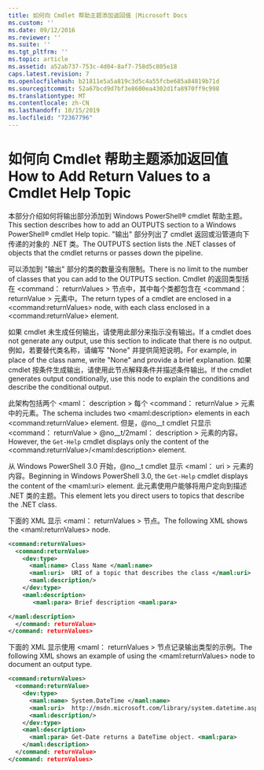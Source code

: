 ```yaml
---
title: 如何向 Cmdlet 帮助主题添加返回值 |Microsoft Docs
ms.custom: ''
ms.date: 09/12/2016
ms.reviewer: ''
ms.suite: ''
ms.tgt_pltfrm: ''
ms.topic: article
ms.assetid: a52ab737-753c-4d04-8af7-758d5c805e18
caps.latest.revision: 7
ms.openlocfilehash: b21811e5a5a819c3d5c4a55fcbe685a84819b71d
ms.sourcegitcommit: 52a67bcd9d7bf3e8600ea4302d1fa8970ff9c998
ms.translationtype: MT
ms.contentlocale: zh-CN
ms.lasthandoff: 10/15/2019
ms.locfileid: "72367796"
---
```

# <a name="how-to-add-return-values-to-a-cmdlet-help-topic"></a><span data-ttu-id="9e379-102">如何向 Cmdlet 帮助主题添加返回值</span><span class="sxs-lookup"><span data-stu-id="9e379-102">How to Add Return Values to a Cmdlet Help Topic</span></span>

<span data-ttu-id="9e379-103">本部分介绍如何将输出部分添加到 Windows PowerShell® cmdlet 帮助主题。</span><span class="sxs-lookup"><span data-stu-id="9e379-103">This section describes how to add an OUTPUTS section to a Windows PowerShell® cmdlet Help topic.</span></span> <span data-ttu-id="9e379-104">"输出" 部分列出了 cmdlet 返回或沿管道向下传递的对象的 .NET 类。</span><span class="sxs-lookup"><span data-stu-id="9e379-104">The OUTPUTS section lists the .NET classes of objects that the cmdlet returns or passes down the pipeline.</span></span>

<span data-ttu-id="9e379-105">可以添加到 "输出" 部分的类的数量没有限制。</span><span class="sxs-lookup"><span data-stu-id="9e379-105">There is no limit to the number of classes that you can add to the OUTPUTS section.</span></span> <span data-ttu-id="9e379-106">Cmdlet 的返回类型括在 \<command： returnValues > 节点中，其中每个类都包含在 \<command： returnValue > 元素中。</span><span class="sxs-lookup"><span data-stu-id="9e379-106">The return types of a cmdlet are enclosed in a \<command:returnValues> node, with each class enclosed in a \<command:returnValue> element.</span></span>

<span data-ttu-id="9e379-107">如果 cmdlet 未生成任何输出，请使用此部分来指示没有输出。</span><span class="sxs-lookup"><span data-stu-id="9e379-107">If a cmdlet does not generate any output, use this section to indicate that there is no output.</span></span> <span data-ttu-id="9e379-108">例如，若要替代类名称，请编写 "None" 并提供简短说明。</span><span class="sxs-lookup"><span data-stu-id="9e379-108">For example, in place of the class name, write "None" and provide a brief explanation.</span></span> <span data-ttu-id="9e379-109">如果 cmdlet 按条件生成输出，请使用此节点解释条件并描述条件输出。</span><span class="sxs-lookup"><span data-stu-id="9e379-109">If the cmdlet generates output conditionally, use this node to explain the conditions and describe the conditional output.</span></span>

<span data-ttu-id="9e379-110">此架构包括两个 \<maml： description > 每个 \<command： returnValue > 元素中的元素。</span><span class="sxs-lookup"><span data-stu-id="9e379-110">The schema includes two \<maml:description> elements in each \<command:returnValue> element.</span></span> <span data-ttu-id="9e379-111">但是，@no__t cmdlet 只显示 \<command： returnValue > @no__t/2maml： description > 元素的内容。</span><span class="sxs-lookup"><span data-stu-id="9e379-111">However, the `Get-Help` cmdlet displays only the content of the \<command:returnValue>/\<maml:description> element.</span></span>

<span data-ttu-id="9e379-112">从 Windows PowerShell 3.0 开始，@no__t cmdlet 显示 \<maml： uri > 元素的内容。</span><span class="sxs-lookup"><span data-stu-id="9e379-112">Beginning in Windows PowerShell 3.0, the `Get-Help` cmdlet displays the content of the \<maml:uri> element.</span></span> <span data-ttu-id="9e379-113">此元素使用户能够将用户定向到描述 .NET 类的主题。</span><span class="sxs-lookup"><span data-stu-id="9e379-113">This element lets you direct users to topics that describe the .NET class.</span></span>

<span data-ttu-id="9e379-114">下面的 XML 显示 \<maml： returnValues > 节点。</span><span class="sxs-lookup"><span data-stu-id="9e379-114">The following XML shows the \<maml:returnValues> node.</span></span>

```xml
<command:returnValues>
  <command:returnValue>
    <dev:type>
      <maml:name> Class Name </maml:name>
      <maml:uri>  URI of a topic that describes the class </maml:uri>
      <maml:description/>
    </dev:type>
    <maml:description>
       <maml:para> Brief description <maml:para>

</maml:description>
  </command: returnValue>
</command: returnValues>
```

<span data-ttu-id="9e379-115">下面的 XML 显示使用 \<maml： returnValues > 节点记录输出类型的示例。</span><span class="sxs-lookup"><span data-stu-id="9e379-115">The following XML shows an example of using the \<maml:returnValues> node to document an output type.</span></span>

```xml
<command:returnValues>
  <command:returnValue>
    <dev:type>
      <maml:name> System.DateTime </maml:name>
      <maml:uri>  http://msdn.microsoft.com/library/system.datetime.aspx </maml:uri>
      <maml:description/>
    </dev:type>
    <maml:description>
      <maml:para> Get-Date returns a DateTime object. <maml:para>
    </maml:description>
  </command: returnValue>
</command: returnValues>
```



